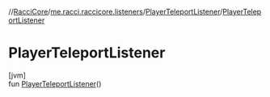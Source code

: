 //[RacciCore](../../../index.md)/[me.racci.raccicore.listeners](../index.md)/[PlayerTeleportListener](index.md)/[PlayerTeleportListener](-player-teleport-listener.md)

# PlayerTeleportListener

[jvm]\
fun [PlayerTeleportListener](-player-teleport-listener.md)()
